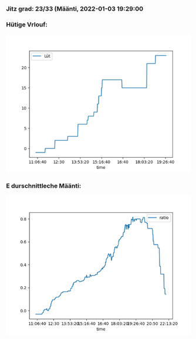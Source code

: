 ### Jitz grad: 23/33 (Määnti, 2022-01-03 19:29:00

### Hütige Vrlouf:
![Graph](Today.png)

### E durschnittleche Määnti:
![Graph](Määnti.png)